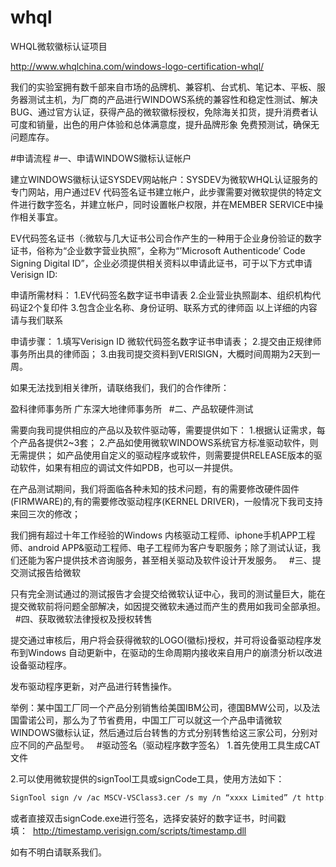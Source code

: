 # whql
WHQL微软徽标认证项目

http://www.whqlchina.com/windows-logo-certification-whql/

我们的实验室拥有数千部来自市场的品牌机、兼容机、台式机、笔记本、平板、服务器测试主机，为厂商的产品进行WINDOWS系统的兼容性和稳定性测试、解决BUG、通过官方认证，获得产品的微软徽标授权，免除海关扣货，提升消费者认可度和销量，出色的用户体验和总体满意度，提升品牌形象 免费预测试，确保无问题库存。

#申请流程
#一、申请WINDOWS徽标认证帐户

建立WINDOWS徽标认证SYSDEV网站帐户：SYSDEV为微软WHQL认证服务的专门网站，用户通过EV 代码签名证书建立帐户，此步骤需要对微软提供的特定文件进行数字签名，并建立帐户，同时设置帐户权限，并在MEMBER SERVICE中操作相关事宜。

EV代码签名证书（:微软与几大证书公司合作产生的一种用于企业身份验证的数字证书，俗称为“企业数字营业执照”，全称为“’Microsoft Authenticode’ Code Signing Digital ID”，企业必须提供相关资料以申请此证书，可于以下方式申请Verisign ID:

申请所需材料：
1.EV代码签名数字证书申请表
2.企业营业执照副本、组织机构代码证2个复印件
3.包含企业名称、身份证明、联系方式的律师函
以上详细的内容请与我们联系

申请步骤：
1.填写Verisign ID 微软代码签名数字证书申请表；
2.提交由正规律师事务所出具的律师函；
3.由我司提交资料到VERISIGN，大概时间周期为2天到一周。

如果无法找到相关律所，请联络我们，我们的合作律所：

盈科律师事务所
广东深大地律师事务所
 
#二、产品软硬件测试

需要向我司提供相应的产品以及软件驱动等，需要提供如下：
1.根据认证需求，每个产品各提供2~3套；
2.产品如使用微软WINDOWS系统官方标准驱动软件，则无需提供；
如产品使用自定义的驱动程序或软件，则需要提供RELEASE版本的驱动软件，如果有相应的调试文件如PDB，也可以一并提供。

在产品测试期间，我们将面临各种未知的技术问题，有的需要修改硬件固件(FIRMWARE)的,有的需要修改驱动程序(KERNEL DRIVER)，一般情况下我司支持来回三次的修改；

我们拥有超过十年工作经验的Windows 内核驱动工程师、iphone手机APP工程师、android APP&驱动工程师、电子工程师为客户专职服务；除了测试认证，我们还能为客户提供技术咨询服务，甚至相关驱动及软件设计开发服务。
 
#三、提交测试报告给微软

只有完全测试通过的测试报告才会提交给微软认证中心，我司的测试量巨大，能在提交微软前将问题全部解决，如因提交微软未通过而产生的费用如我司全部承担。
 
#四、获取微软法律授权及授权转售

提交通过审核后，用户将会获得微软的LOGO(徽标)授权，并可将设备驱动程序发布到Windows 自动更新中，在驱动的生命周期内接收来自用户的崩溃分析以改进设备驱动程序。

发布驱动程序更新，对产品进行转售操作。

举例：某中国工厂同一个产品分别销售给美国IBM公司，德国BMW公司，以及法国雷诺公司，那么为了节省费用，中国工厂可以就这一个产品申请微软WINDOWS徽标认证，然后通过后台转售的方式分别转售给这三家公司，分别对应不同的产品型号。
 
#驱动签名（驱动程序数字签名）
1.首先使用工具生成CAT文件

2.可以使用微软提供的signTool工具或signCode工具，使用方法如下：
```Bash
SignTool sign /v /ac MSCV-VSClass3.cer /s my /n “xxxx Limited” /t http://timestamp.verisign.com/scripts/timestamp.dll drivercat.cat
```
或者直接双击signCode.exe进行签名，选择安装好的数字证书，时间戳填：  http://timestamp.verisign.com/scripts/timestamp.dll

如有不明白请联系我们。

